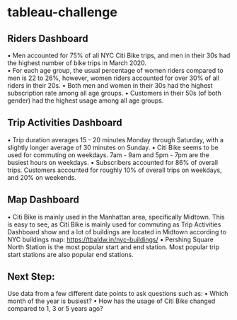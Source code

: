 # tableau-challenge


## Riders Dashboard
•	Men accounted for 75% of all NYC Citi Bike trips, and men in their 30s had the highest number of bike trips in March 2020.  
•	For each age group, the usual percentage of women riders compared to men is 22 to 26%, however, women riders accounted for over 30% of all riders in their 20s.
•	Both men and women in their 30s had the highest subscription rate among all age groups. 
•	Customers in their 50s (of both gender) had the highest usage among all age groups.

## Trip Activities Dashboard
•	Trip duration averages 15 - 20 minutes Monday through Saturday, with a slightly longer average of 30 minutes on Sunday.
•	Citi Bike seems to be used for commuting on weekdays. 7am - 9am and 5pm - 7pm are the busiest hours on weekdays. 
•	Subscribers accounted for 86% of overall trips.  Customers accounted for roughly 10% of overall trips on weekdays, and 20% on weekends. 

## Map Dashboard
•	Citi Bike is mainly used in the Manhattan area, specifically Midtown. This is easy to see, as Citi Bike is mainly used for commuting as Trip Activities Dashboard show and a lot of buildings are located in Midtown according to NYC buildings map:  https://tbaldw.in/nyc-buildings/
•	Pershing Square North Station is the most popular start and end station. Most popular trip start stations are also popular end stations.

## Next Step:
Use data from a few different date points to ask questions such as:
•	Which month of the year is busiest?
•	How has the usage of Citi Bike changed compared to 1, 3 or 5 years ago?
